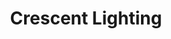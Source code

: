 ---
title: "Crescent Lighting"
url: /kirkland/crescent-lighting-120th-avenue-northeast/
shop: lamps
---